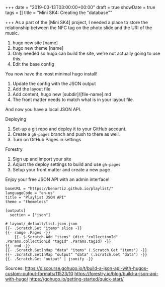 +++
date = "2019-03-13T03:00:00+00:00"
draft = true
showDate = true
tags = []
title = "Mini SK4: Creating the \"database\""

+++
As a part of the \[Mini SK4\] project, I needed a place to store the relationship between the NFC tag on the photo slide and the URI of the music.

1. hugo new site [name]
1. hugo new theme [name]
  1. Only needed so hugo can build the site, we're not actually going to use this. 
1. Edit the base config

You now have the most minimal hugo install!

1. Update the config with the JSON output
1. Add the layout file
1. Add content, hugo new [subdir]/[file-name].md
  1. The front matter needs to match what is in your layout file.

And now you have a local JSON API.

Deploying

1. Set-up a git repo and deploy it to your GitHub account.
1. Create a `gh-pages` branch and push to there as well.
1. Turn on GitHub Pages in settings

Forestry
1. Sign up and import your site
1. Adjust the deploy settings to build and use `gh-pages`
1. Setup your front matter and create a new page

Enjoy your free JSON API with an admin interface!

```
baseURL = "https://benortiz.github.io/playlist/"
languageCode = "en-us"
title = "Playlist JSON API"
theme = "themeless"

[outputs]
  section = ["json"]
```

```
# layout/_default/list.json.json
{{- .Scratch.Set "items" slice -}}
{{- range .Pages -}}
    {{- $.Scratch.Add "items" (dict "collectionId" .Params.collectionId "tagId" .Params.tagId) -}}
{{- end -}}
{{- .Scratch.SetInMap "data" "items" (.Scratch.Get "items") -}}
{{- .Scratch.SetInMap "output" "data" (.Scratch.Get "data") -}}
{{- .Scratch.Get "output" | jsonify -}}
```

Sources:
https://discourse.gohugo.io/t/build-a-json-api-with-hugos-custom-output-formats/11523/10
https://forestry.io/blog/build-a-json-api-with-hugo/
https://gohugo.io/getting-started/quick-start/